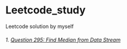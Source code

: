 # Leetcode_study
Leetcode solution by myself

###### 1. [Question 295: Find Median from Data Stream]()
